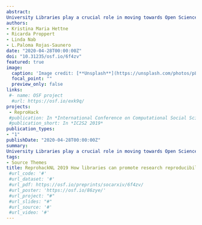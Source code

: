 ```yaml
---
abstract: 
University Libraries play a crucial role in moving towards Open Science, contributing to more transparent, reproducible and reusable research. The Center for Digital Scholarship (CDS) at Leiden University (LU) library is a scholarly lab that promotes open science literacy among Leiden’s scholars by two complementary strategies: existing top-down structures are used to provide training and services, while bottom-up initiatives from the research community are actively supported by offering the CDS’s expertise and facilities. An example of how bottom-up initiatives can blossom with the help of library structures such as the CDS is ReproHack. ReproHack – a reproducibility hackathon – is a grass-root initiative by young scholars with the goal of improving research reproducibility in three ways. First, hackathon attendees learn about reproducibility tools and challenges by reproducing published results and providing feedback to authors on their attempt. Second, authors can nominate their work and receive feedback on their reproducibility efforts. Third, the collaborative atmosphere helps building a community interested in making their own research reproducible. 
authors:
- Kristina Maria Hettne
- Ricarda Proppert
- Linda Nab
- L.Paloma Rojas-Saunero
date: "2020-04-28T00:00:00Z"
doi: "10.31235/osf.io/6f4zv"
featured: true
image:
  caption: 'Image credit: [**Unsplash**](https://unsplash.com/photos/pLCdAaMFLTE)'
  focal_point: ""
  preview_only: false
links:
 #- name: OSF project
  #url: https://osf.io/exk9q/
projects:
 - ReproHack
 #publication: In *International Conference on Computational Social Science, 2019*
 #publication_short: In *IC2S2 2019*
publication_types:
- "1"
publishDate: "2020-04-28T00:00:00Z"
summary: 
University Libraries play a crucial role in moving towards Open Science, contributing to more transparent, reproducible and reusable research. The Center for Digital Scholarship (CDS) at Leiden University (LU) library is a scholarly lab that promotes open science literacy among Leiden’s scholars by two complementary strategies: existing top-down structures are used to provide training and services, while bottom-up initiatives from the research community are actively supported by offering the CDS’s expertise and facilities.
tags:
- Source Themes
title: ReprohackNL 2019 How libraries can promote research reproducibility through community engagement
 #url_code: '#'
 #url_dataset: '#'
 #url_pdf: https://osf.io/preprints/socarxiv/6f4zv/
 #url_poster: 'https://osf.io/86zye/'
 #url_project: "#"
 #url_slides: "#"
 #url_source: '#'
 #url_video: '#'
---
```

